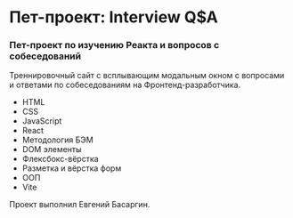 # Пет-проект: Interview Q$A

### Пет-проект по изучению Реакта и вопросов с собеседований

Треннировочный сайт с всплывающим модальным окном с вопросами и ответами по собеседованиям на Фронтенд-разработчика.

- HTML
- CSS
- JavaScript
- React
- Методология БЭМ
- DOM элементы
- Флексбокс-вёрстка
- Разметка и вёрстка форм
- ООП
- Vite

Проект выполнил Евгений Басаргин.
